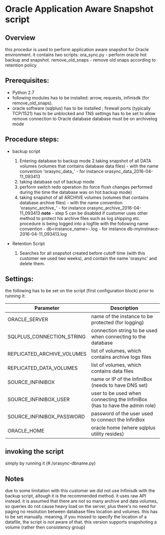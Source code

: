 # Oracle Application Aware Snapshot script
## Overview
this procedur is used to perform application aware snapshot for Oracle environment.
it contains two scripts:
ora_sync.py - perform oracle hot backup and snapshot.
remove_old_snaps - remove old snaps according to retention policy
## Prerequisites:
* Python 2.7 
* following modules has to be installed: arrow, requests, infinisdk (for remove_old_snaps).
* oracle software (sqlplus) has to be installed ; firewall ports (typically TCP/1521) has to be unblocked and TNS settings has to be set to allow remove connection to Oracle database
database must be on archivelog mode
 
## Procedure steps:
* backup script
    1. Entering database to backup mode
    2.taking snapshot of all DATA volumes (volumes that contains database data files) - with the name convention 'orasync_data_<datestring>' - for instance orasync_data_2016-04-11_093413
    3. taking database out of backup mode
    4. perform switch redo operation (to force flush changes performed during the time the  database was on hot backup mode)
    5. taking snapshot of all ARCHIVE volumes (volumes that contains database archive files) - with the name convention 'orasync_archive_<datestring>' - for instance orasync_archive_2016-04-11_093413
**note**  - step 5 can be disabled if customer uses other method to protect his archive files such as log shipping etc.
procedure is being logged into a logfile with the following name convention - db<instance_name>-<datestring>.log - for instance db-myinstnace-2016-04-11_093413.log

* Retention Script
    1. Searches for all snapshot created before cutoff time (with this customer we used two weeks), and contain the name 'orasync' and delete them.

## Settings:
the following has to be set on the script (first configuration block) prior to running it:

Parameter | Description
--------- | -----------
ORACLE_SERVER | name of the instance to be protected (for logging)
SQLPLUS_CONNECTION_STRING | connection string to be used when connecting to the database
REPLICATED_ARCHIVE_VOLUMES | list of volumes, which contains archive logs files
REPLICATED_DATA_VOLUMES | list of volumes, which contains data files
SOURCE_INFINIBOX | name or IP of the InfiniBox (needs to have DNS set)
SOURCE_INFINIBOX_USER | user to be used when connecting the InfiniBox (has to have the admin role)
SOURCE_INFINIBOX_PASSWORD | password of the user used to connect the InfinBox
ORACLE_HOME	| oracle home (where sqlplus utility resides)

## invoking the script 
simply by running it (#./orasync-dbname.py)

## Notes
due to some limitation with this customer we did not use Infinisdk with the backup script, altough it is the recommended method. it uses raw API instead. it is assumed that there are not so many archive and data volumes, so queries do not cause heavy load on the server, plus there's no need for paging
no resolution between database files location and volumes. this has to be set manually. meaning, if you missed to specify the location of a datafile, the script is not aware of that. 
this version supports snapshoting a volume (rather then consistency group)
 
